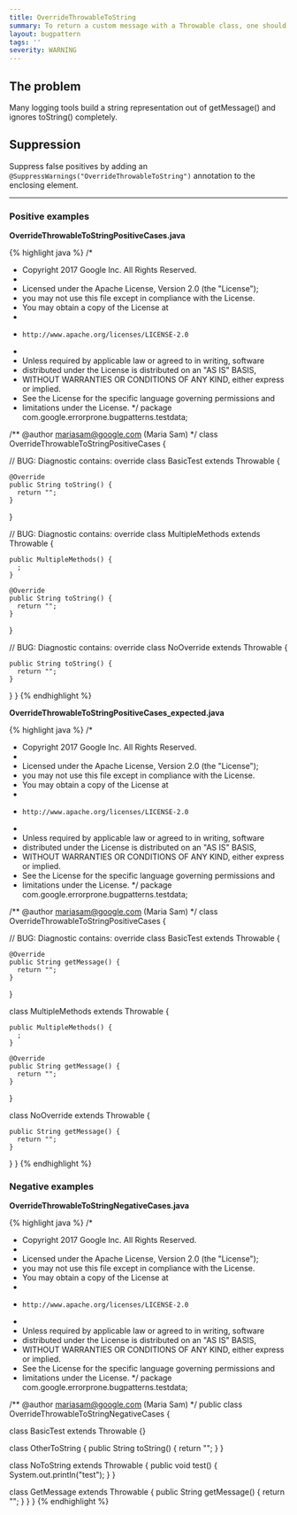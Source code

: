 ```yaml
---
title: OverrideThrowableToString
summary: To return a custom message with a Throwable class, one should override getMessage() instead of toString() for Throwable.
layout: bugpattern
tags: ''
severity: WARNING
---
```


<!--
*** AUTO-GENERATED, DO NOT MODIFY ***
To make changes, edit the @BugPattern annotation or the explanation in docs/bugpattern.
-->

## The problem
Many logging tools build a string representation out of getMessage() and ignores toString() completely.

## Suppression
Suppress false positives by adding an `@SuppressWarnings("OverrideThrowableToString")` annotation to the enclosing element.

----------

### Positive examples
__OverrideThrowableToStringPositiveCases.java__

{% highlight java %}
/*
 * Copyright 2017 Google Inc. All Rights Reserved.
 *
 * Licensed under the Apache License, Version 2.0 (the "License");
 * you may not use this file except in compliance with the License.
 * You may obtain a copy of the License at
 *
 *     http://www.apache.org/licenses/LICENSE-2.0
 *
 * Unless required by applicable law or agreed to in writing, software
 * distributed under the License is distributed on an "AS IS" BASIS,
 * WITHOUT WARRANTIES OR CONDITIONS OF ANY KIND, either express or implied.
 * See the License for the specific language governing permissions and
 * limitations under the License.
 */
package com.google.errorprone.bugpatterns.testdata;

/** @author mariasam@google.com (Maria Sam) */
class OverrideThrowableToStringPositiveCases {

  // BUG: Diagnostic contains: override
  class BasicTest extends Throwable {

    @Override
    public String toString() {
      return "";
    }
  }

  // BUG: Diagnostic contains: override
  class MultipleMethods extends Throwable {

    public MultipleMethods() {
      ;
    }

    @Override
    public String toString() {
      return "";
    }
  }

  // BUG: Diagnostic contains: override
  class NoOverride extends Throwable {

    public String toString() {
      return "";
    }
  }
}
{% endhighlight %}

__OverrideThrowableToStringPositiveCases_expected.java__

{% highlight java %}
/*
 * Copyright 2017 Google Inc. All Rights Reserved.
 *
 * Licensed under the Apache License, Version 2.0 (the "License");
 * you may not use this file except in compliance with the License.
 * You may obtain a copy of the License at
 *
 *     http://www.apache.org/licenses/LICENSE-2.0
 *
 * Unless required by applicable law or agreed to in writing, software
 * distributed under the License is distributed on an "AS IS" BASIS,
 * WITHOUT WARRANTIES OR CONDITIONS OF ANY KIND, either express or implied.
 * See the License for the specific language governing permissions and
 * limitations under the License.
 */
package com.google.errorprone.bugpatterns.testdata;

/** @author mariasam@google.com (Maria Sam) */
class OverrideThrowableToStringPositiveCases {

  // BUG: Diagnostic contains: override
  class BasicTest extends Throwable {

    @Override
    public String getMessage() {
      return "";
    }
  }

  class MultipleMethods extends Throwable {

    public MultipleMethods() {
      ;
    }

    @Override
    public String getMessage() {
      return "";
    }
  }

  class NoOverride extends Throwable {

    public String getMessage() {
      return "";
    }
  }
}
{% endhighlight %}

### Negative examples
__OverrideThrowableToStringNegativeCases.java__

{% highlight java %}
/*
 * Copyright 2017 Google Inc. All Rights Reserved.
 *
 * Licensed under the Apache License, Version 2.0 (the "License");
 * you may not use this file except in compliance with the License.
 * You may obtain a copy of the License at
 *
 *     http://www.apache.org/licenses/LICENSE-2.0
 *
 * Unless required by applicable law or agreed to in writing, software
 * distributed under the License is distributed on an "AS IS" BASIS,
 * WITHOUT WARRANTIES OR CONDITIONS OF ANY KIND, either express or implied.
 * See the License for the specific language governing permissions and
 * limitations under the License.
 */
package com.google.errorprone.bugpatterns.testdata;

/** @author mariasam@google.com (Maria Sam) */
public class OverrideThrowableToStringNegativeCases {

  class BasicTest extends Throwable {}

  class OtherToString {
    public String toString() {
      return "";
    }
  }

  class NoToString extends Throwable {
    public void test() {
      System.out.println("test");
    }
  }

  class GetMessage extends Throwable {
    public String getMessage() {
      return "";
    }
  }
}
{% endhighlight %}

